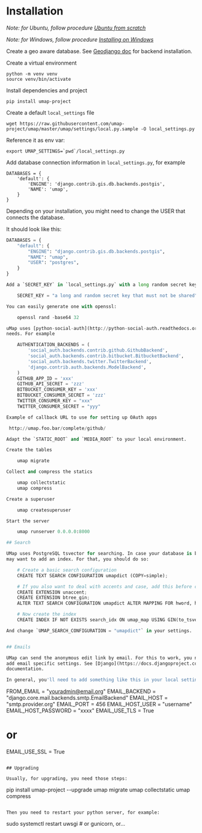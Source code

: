 # Installation

*Note: for Ubuntu, follow procedure [Ubuntu from scratch](ubuntu.md)*

*Note: for Windows, follow procedure [Installing on Windows](install_windows.md)*

Create a geo aware database. See [Geodjango doc](https://docs.djangoproject.com/en/dev/ref/contrib/gis/install/) for backend installation.

Create a virtual environment

    python -m venv venv
    source venv/bin/activate

Install dependencies and project

    pip install umap-project

Create a default `local_settings` file

    wget https://raw.githubusercontent.com/umap-project/umap/master/umap/settings/local.py.sample -O local_settings.py


Reference it as env var:

    export UMAP_SETTINGS=`pwd`/local_settings.py


Add database connection information in `local_settings.py`, for example

    DATABASES = {
        'default': {
            'ENGINE': 'django.contrib.gis.db.backends.postgis',
            'NAME': 'umap',
        }
    }

Depending on your installation, you might need to change the USER that connects the database.

It should look like this:

```python
DATABASES = {
    "default": {
        "ENGINE": "django.contrib.gis.db.backends.postgis",
        "NAME": "umap",
        "USER": "postgres",
    }
}

Add a `SECRET_KEY` in `local_settings.py` with a long random secret key

    SECRET_KEY = "a long and random secret key that must not be shared"

You can easily generate one with openssl:

    openssl rand -base64 32

uMap uses [python-social-auth](http://python-social-auth.readthedocs.org/) for user authentication. So you will need to configure it according to your
needs. For example

    AUTHENTICATION_BACKENDS = (
        'social_auth.backends.contrib.github.GithubBackend',
        'social_auth.backends.contrib.bitbucket.BitbucketBackend',
        'social_auth.backends.twitter.TwitterBackend',
        'django.contrib.auth.backends.ModelBackend',
    )
    GITHUB_APP_ID = 'xxx'
    GITHUB_API_SECRET = 'zzz'
    BITBUCKET_CONSUMER_KEY = 'xxx'
    BITBUCKET_CONSUMER_SECRET = 'zzz'
    TWITTER_CONSUMER_KEY = "xxx"
    TWITTER_CONSUMER_SECRET = "yyy"

Example of callback URL to use for setting up OAuth apps

 http://umap.foo.bar/complete/github/

Adapt the `STATIC_ROOT` and `MEDIA_ROOT` to your local environment.

Create the tables

    umap migrate

Collect and compress the statics

    umap collectstatic
    umap compress

Create a superuser

    umap createsuperuser

Start the server

    umap runserver 0.0.0.0:8000

## Search

UMap uses PostgreSQL tsvector for searching. In case your database is big, you
may want to add an index. For that, you should do so:

    # Create a basic search configuration
    CREATE TEXT SEARCH CONFIGURATION umapdict (COPY=simple);

    # If you also want to deal with accents and case, add this before creating the index
    CREATE EXTENSION unaccent;
    CREATE EXTENSION btree_gin;
    ALTER TEXT SEARCH CONFIGURATION umapdict ALTER MAPPING FOR hword, hword_part, word WITH unaccent, simple;

    # Now create the index
    CREATE INDEX IF NOT EXISTS search_idx ON umap_map USING GIN(to_tsvector('umapdict', name), share_status);

And change `UMAP_SEARCH_CONFIGURATION = "umapdict"` in your settings.


## Emails

UMap can send the anonymous edit link by email. For this to work, you need to
add email specific settings. See [Django](https://docs.djangoproject.com/en/4.2/topics/email/#smtp-backend)
documentation.

In general, you'll need to add something like this in your local settings:

```
FROM_EMAIL = "youradmin@email.org"
EMAIL_BACKEND = "django.core.mail.backends.smtp.EmailBackend"
EMAIL_HOST = "smtp.provider.org"
EMAIL_PORT = 456
EMAIL_HOST_USER = "username"
EMAIL_HOST_PASSWORD = "xxxx"
EMAIL_USE_TLS = True
# or
EMAIL_USE_SSL = True
```

## Upgrading

Usually, for upgrading, you need those steps:

```
pip install umap-project --upgrade
umap migrate
umap collectstatic
umap compress
```

Then you need to restart your python server, for example:

```
sudo systemctl restart uwsgi  # or gunicorn, or…
```
